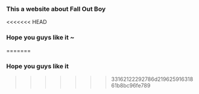 ### This a website about Fall Out Boy         
<<<<<<< HEAD
### Hope you guys like it ~
=======
### Hope you guys like it
>>>>>>> 33162122292786d21962591631861b8bc96fe789
